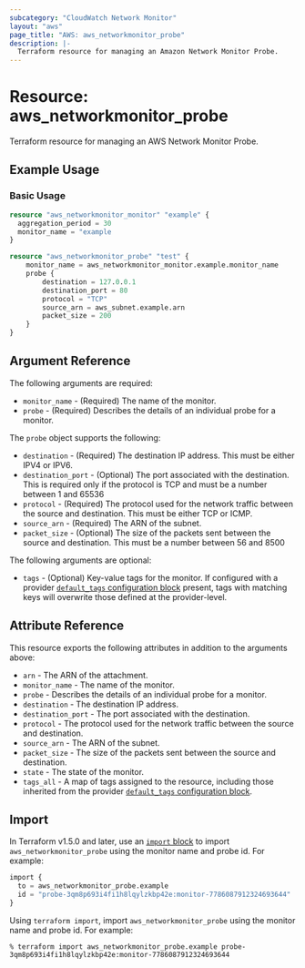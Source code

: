 ```yaml
---
subcategory: "CloudWatch Network Monitor"
layout: "aws"
page_title: "AWS: aws_networkmonitor_probe"
description: |-
  Terraform resource for managing an Amazon Network Monitor Probe.
---
```


# Resource: aws_networkmonitor_probe

Terraform resource for managing an AWS Network Monitor Probe.

## Example Usage

### Basic Usage

```terraform
resource "aws_networkmonitor_monitor" "example" {
  aggregation_period = 30
  monitor_name = "example
}

resource "aws_networkmonitor_probe" "test" {
	monitor_name = aws_networkmonitor_monitor.example.monitor_name
	probe {
		destination = 127.0.0.1
		destination_port = 80
		protocol = "TCP"
		source_arn = aws_subnet.example.arn
		packet_size = 200
	}
}
```

## Argument Reference

The following arguments are required:

- `monitor_name` - (Required) The name of the monitor.
- `probe` - (Required) Describes the details of an individual probe for a monitor.

The `probe` object supports the following:

- `destination` - (Required) The destination IP address. This must be either IPV4 or IPV6.
- `destination_port` - (Optional) The port associated with the destination. This is required only if the protocol is TCP and must be a number between 1 and 65536
- `protocol` - (Required) The protocol used for the network traffic between the source and destination. This must be either TCP or ICMP.
- `source_arn` - (Required) The ARN of the subnet.
- `packet_size` - (Optional) The size of the packets sent between the source and destination. This must be a number between 56 and 8500

The following arguments are optional:

- `tags` - (Optional) Key-value tags for the monitor. If configured with a provider [`default_tags` configuration block](https://registry.terraform.io/providers/hashicorp/aws/latest/docs#default_tags-configuration-block) present, tags with matching keys will overwrite those defined at the provider-level.

## Attribute Reference

This resource exports the following attributes in addition to the arguments above:

- `arn` - The ARN of the attachment.
- `monitor_name` - The name of the monitor.
- `probe` - Describes the details of an individual probe for a monitor.
- `destination` - The destination IP address.
- `destination_port` - The port associated with the destination.
- `protocol` - The protocol used for the network traffic between the source and destination.
- `source_arn` - The ARN of the subnet.
- `packet_size` - The size of the packets sent between the source and destination.
- `state` - The state of the monitor.
- `tags_all` - A map of tags assigned to the resource, including those inherited from the provider [`default_tags` configuration block](https://registry.terraform.io/providers/hashicorp/aws/latest/docs#default_tags-configuration-block).

## Import

In Terraform v1.5.0 and later, use an [`import` block](https://developer.hashicorp.com/terraform/language/import) to import `aws_networkmonitor_probe` using the monitor name and probe id. For example:

```terraform
import {
  to = aws_networkmonitor_probe.example
  id = "probe-3qm8p693i4fi1h8lqylzkbp42e:monitor-7786087912324693644"
}
```

Using `terraform import`, import `aws_networkmonitor_probe` using the monitor name and probe id. For example:

```console
% terraform import aws_networkmonitor_probe.example probe-3qm8p693i4fi1h8lqylzkbp42e:monitor-7786087912324693644
```
